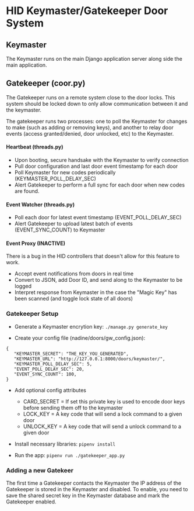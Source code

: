 # HID Keymaster/Gatekeeper Door System

## Keymaster

The Keymaster runs on the main Django application server along side the main application.

## Gatekeeper (coor.py)

The Gatekeeper runs on a remote system close to the door locks.  This system should be locked down to only allow communication between it and the keymaster.

The gatekeeper runs two processes: one to poll the Keymaster for changes to make (such as adding or removing keys), and another to relay door events (access granted/denied, door unlocked, etc) to the Keymaster.

#### Heartbeat (threads.py)
 * Upon booting, secure handsake with the Keymaster to verify connection
 * Pull door configuration and last door event timestamp for each door
 * Poll Keymaster for new codes periodically (KEYMASTER_POLL_DELAY_SEC)
 * Alert Gatekeeper to perform a full sync for each door when new codes are found.

#### Event Watcher (threads.py)
 * Poll each door for latest event timestamp (EVENT_POLL_DELAY_SEC)
 * Alert Gatekeeper to upload latest batch of events (EVENT_SYNC_COUNT) to Keymaster

#### Event Proxy (INACTIVE)
There is a bug in the HID controllers that doesn't allow for this feature to work.

 * Accept event notifications from doors in real time
 * Convert to JSON, add Door ID, and send along to the Keymaster to be logged
 * Interpret response from Keymaster in the case the "Magic Key" has been scanned (and toggle lock state of all doors)


### Gatekeeper Setup

* Generate a Keymaster encrytion key:
`./manage.py generate_key`

* Create your config file (nadine/doors/gw_config.json):

````
{
   "KEYMASTER_SECRET": "THE_KEY_YOU_GENERATED",
   "KEYMASTER_URL": "http://127.0.0.1:8000/doors/keymaster/",
   "KEYMASTER_POLL_DELAY_SEC": 5,
   "EVENT_POLL_DELAY_SEC": 20,
   "EVENT_SYNC_COUNT": 100,
}
````

* Add optional config attributes
  * CARD_SECRET = If set this private key is used to encode door keys before sending them off to the keymaster
  * LOCK_KEY = A key code that will send a lock command to a given door
  * UNLOCK_KEY = A key code that will send a unlock command to a given door

* Install necessary libraries:
`pipenv install`

* Run the app:
`pipenv run ./gatekeeper_app.py`

### Adding a new Gatekeer

The first time a Gatekeeper contacts the Keymaster the IP address of the Gatekeeper is stored in the Keymaster and disabled.  To enable, you need to save the shared secret key in the Keymaster database and mark the Gatekeeper enabled.
